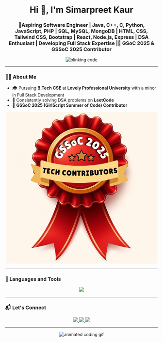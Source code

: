 <h1 align="center">Hi 👋, I'm Simarpreet Kaur</h1>
<h3 align="center">🚀Aspiring Software Engineer | Java, C++, C, Python, JavaScript, PHP | SQL, MySQL, MongoDB | HTML, CSS, Tailwind CSS, Bootstrap | React, Node.js, Express | DSA Enthusiast | Developing Full Stack Expertise |🌟 GSoC 2025 & GSSoC 2025 Contributor</h3>

<p align="center">
  <img src="https://readme-typing-svg.herokuapp.com?font=Fira+Code&duration=2000&pause=500&color=FFB6C1&center=true&vCenter=true&width=600&lines=while(true)+%7B+learn();+improve();+%7D" alt="blinking code" />
</p>

---

### 🧑‍💻 About Me

- 🎓 Pursuing **B.Tech CSE** at **Lovely Professional University** with a minor in Full Stack Development  
- 🎯 Consistently solving DSA problems on **LeetCode**   
-  🌟 **GSSoC 2025 (GirlScript Summer of Code) Contributor**
  <p align="center">
<img src="https://raw.githubusercontent.com/Simarpreet2005/Simarpreet2005/refs/heads/main/Contributor's%20badge.jpg" />
</p>
  
---

### 🚀 Languages and Tools

<p align="center">
<img src="https://skillicons.dev/icons?i=java,cpp,c,python,js,php,html,css,tailwind,bootstrap,mysql,mongodb,nodejs,react,git,github,vscode,linux" />
</p>

---

### 📬 Let's Connect

<p align="center">
  <a href="https://www.linkedin.com/in/simar0498" target="_blank">
    <img src="https://img.shields.io/badge/LinkedIn-blue?style=for-the-badge&logo=linkedin" />
  </a>
  <a href="mailto:simarsandhu0498@gmail.com">
    <img src="https://img.shields.io/badge/Gmail-red?style=for-the-badge&logo=gmail&logoColor=white" />
  </a>
  <a href="https://leetcode.com/u/Simarpreet2005/" target="_blank">
    <img src="https://img.shields.io/badge/LeetCode-orange?style=for-the-badge&logo=leetcode&logoColor=white" />
  </a>
</p>

---

<p align="center">
  <img src="https://i.gifer.com/origin/bc/bca56ffe4a6e2910237482982aa856fe_w200.webp" width="300" alt="animated coding gif" />
</p>
